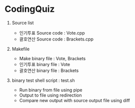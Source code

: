 # CodingQuiz

1. Source list
    * 인기투표 Source code : Vote.cpp
    * 괄호연산 Source code : Brackets.cpp

2. Makefile
    * Make binary file : Vote, Brackets
    * 인기투표 binary file : Vote
    * 괄호연산 binary file : Brackets

3. binary test shell script : test.sh
    * Run binary from file using pipe
    * Output to file using redirection
    * Compare new output with source output file using diff


